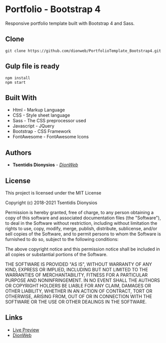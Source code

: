 # Portfolio - Bootstrap 4

Responsive portfolio template built with Bootstrap 4 and Sass.

## Clone

```
git clone https://github.com/dionweb/PortfolioTemplate_Bootstrap4.git
```

## Gulp file is ready

```
npm install
npm start
```

## Built With

-  Html - Markup Language
-  CSS - Style sheet language
-  Sass - The CSS preprocessor used
-  Javascript - JQuery
-  Bootstrap - CSS Framework
-  FontAwesome - FontAwesome Icons

## Authors

-  **Tsentidis Dionysios** - _[DionWeb](https://dionweb.me/)_

## License

This project is licensed under the MIT License

Copyright (c) 2018-2021 Tsentidis Dionysios

Permission is hereby granted, free of charge, to any person obtaining a copy of this software and associated documentation files (the "Software"), to deal in the Software without restriction, including without limitation the rights to use, copy, modify, merge, publish, distribute, sublicense, and/or sell copies of the Software, and to permit persons to whom the Software is furnished to do so, subject to the following conditions:

The above copyright notice and this permission notice shall be included in all copies or substantial portions of the Software.

THE SOFTWARE IS PROVIDED "AS IS", WITHOUT WARRANTY OF ANY KIND, EXPRESS OR IMPLIED, INCLUDING BUT NOT LIMITED TO THE WARRANTIES OF MERCHANTABILITY, FITNESS FOR A PARTICULAR PURPOSE AND NONINFRINGEMENT. IN NO EVENT SHALL THE AUTHORS OR COPYRIGHT HOLDERS BE LIABLE FOR ANY CLAIM, DAMAGES OR OTHER LIABILITY, WHETHER IN AN ACTION OF CONTRACT, TORT OR OTHERWISE, ARISING FROM, OUT OF OR IN CONNECTION WITH THE SOFTWARE OR THE USE OR OTHER DEALINGS IN THE SOFTWARE.

## Links

-  [Live Preview](https://dionweb.github.io/PortfolioTemplate_Bootstrap4/)
-  [DionWeb](https://dionweb.me/)
